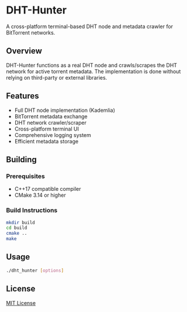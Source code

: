# DHT-Hunter

A cross-platform terminal-based DHT node and metadata crawler for BitTorrent networks.

## Overview

DHT-Hunter functions as a real DHT node and crawls/scrapes the DHT network for active torrent metadata. The implementation is done without relying on third-party or external libraries.

## Features

- Full DHT node implementation (Kademlia)
- BitTorrent metadata exchange
- DHT network crawler/scraper
- Cross-platform terminal UI
- Comprehensive logging system
- Efficient metadata storage

## Building

### Prerequisites

- C++17 compatible compiler
- CMake 3.14 or higher

### Build Instructions

```bash
mkdir build
cd build
cmake ..
make
```

## Usage

```bash
./dht_hunter [options]
```

## License

[MIT License](LICENSE)
